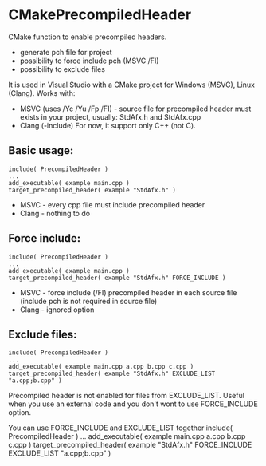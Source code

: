 # CMakePrecompiledHeader

CMake function to enable precompiled headers.

- generate pch file for project
- possibility to force include pch (MSVC /FI)
- possibility to exclude files

It is used in Visual Studio with a CMake project for Windows (MSVC), Linux (Clang).
Works with:
- MSVC (uses /Yc /Yu /Fp /FI) - source file for precompiled header must exists in your project, usually: StdAfx.h and StdAfx.cpp
- Clang (-include)
For now, it support only C++ (not C).


Basic usage:
------
    include( PrecompiledHeader )
    ...
    add_executable( example main.cpp )
    target_precompiled_header( example "StdAfx.h" )
- MSVC - every cpp file must include precompiled header
- Clang - nothing to do

Force include:
------
    include( PrecompiledHeader )
    ...
    add_executable( example main.cpp )
    target_precompiled_header( example "StdAfx.h" FORCE_INCLUDE )
- MSVC - force include (/FI) precompiled header in each source file (include pch is not required in source file)
- Clang - ignored option

Exclude files:
------
    include( PrecompiledHeader )
    ...
    add_executable( example main.cpp a.cpp b.cpp c.cpp )
    target_precompiled_header( example "StdAfx.h" EXCLUDE_LIST "a.cpp;b.cpp" )
Precompiled header is not enabled for files from EXCLUDE_LIST. Useful when you use an external code and you don't wont to use FORCE_INCLUDE option.

You can use FORCE_INCLUDE and EXCLUDE_LIST together
    include( PrecompiledHeader )
    ...
    add_executable( example main.cpp a.cpp b.cpp c.cpp )
    target_precompiled_header( example "StdAfx.h" FORCE_INCLUDE EXCLUDE_LIST "a.cpp;b.cpp" )
